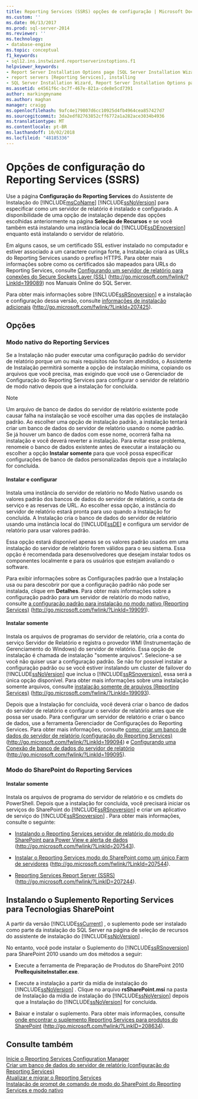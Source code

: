 ```yaml
---
title: Reporting Services (SSRS) opções de configuração | Microsoft Docs
ms.custom: ''
ms.date: 06/13/2017
ms.prod: sql-server-2014
ms.reviewer: ''
ms.technology:
- database-engine
ms.topic: conceptual
f1_keywords:
- sql12.ins.instwizard.reportserverinstoptions.f1
helpviewer_keywords:
- Report Server Installation Options page [SQL Server Installation Wizard]
- report servers [Reporting Services], installing
- SQL Server Installation Wizard, Report Server Installation Options page
ms.assetid: e4561f6c-bc7f-467e-821a-cde8e5cd7391
author: markingmyname
ms.author: maghan
manager: craigg
ms.openlocfilehash: 9afc4e179807d6cc10925d4fb4964cea857427d7
ms.sourcegitcommit: 3da2edf82763852cff6772a1a282ace3034b4936
ms.translationtype: MT
ms.contentlocale: pt-BR
ms.lasthandoff: 10/02/2018
ms.locfileid: "48185336"
---
```

# <a name="reporting-services-configuration-options-ssrs"></a>Opções de configuração do Reporting Services (SSRS)
  Use a página **Configuração do Reporting Services** do Assistente de Instalação do [!INCLUDE[msCoName](../../includes/msconame-md.md)] [!INCLUDE[ssNoVersion](../../includes/ssnoversion-md.md)] para especificar como um servidor de relatório é instalado e configurado. A disponibilidade de uma opção de instalação depende das opções escolhidas anteriormente na página **Seleção de Recursos** e se você também está instalando uma instância local do [!INCLUDE[ssDEnoversion](../../includes/ssdenoversion-md.md)] enquanto está instalando o servidor de relatório.  
  
 Em alguns casos, se um certificado SSL estiver instalado no computador e estiver associado a um caractere curinga forte, a Instalação criará as URLs do Reporting Services usando o prefixo HTTPS. Para obter mais informações sobre como os certificados são mapeados para URLs do Reporting Services, consulte [Configurando um servidor de relatório para conexões do Secure Sockets Layer (SSL)](http://go.microsoft.com/fwlink/?LinkId=199089) (http://go.microsoft.com/fwlink/?LinkId=199089) nos Manuais Online do SQL Server.  
  
 Para obter mais informações sobre [!INCLUDE[ssRSnoversion](../../includes/ssrsnoversion-md.md)] e a instalação e configuração dessa versão, consulte [informações de instalação adicionais](http://go.microsoft.com/fwlink/?LinkId=207425) (http://go.microsoft.com/fwlink/?LinkId=207425).  
  
## <a name="options"></a>Opções  
  
### <a name="reporting-services-native-mode"></a>Modo nativo do Reporting Services  
 Se a Instalação não puder executar uma configuração padrão do servidor de relatório porque um ou mais requisitos não foram atendidos, o Assistente de Instalação permitirá somente a opção de instalação mínima, copiando os arquivos que você precisa, mas exigindo que você use o Gerenciador de Configuração do Reporting Services para configurar o servidor de relatório de modo nativo depois que a instalação for concluída.  
  
> [!NOTE]  
>  Um arquivo de banco de dados do servidor de relatório existente pode causar falha na instalação se você escolher uma das opções de instalação padrão. Ao escolher uma opção de instalação padrão, a instalação tentará criar um banco de dados do servidor de relatório usando o nome padrão. Se já houver um banco de dados com esse nome, ocorrerá falha na instalação e você deverá reverter a instalação. Para evitar esse problema, renomeie o banco de dados existente antes de executar a instalação ou escolher a opção **Instalar somente** para que você possa especificar configurações de banco de dados personalizadas depois que a instalação for concluída.  
  
#### <a name="install-and-configure"></a>Instalar e configurar  
 Instala uma instância do servidor de relatório no Modo Nativo usando os valores padrão dos bancos de dados do servidor de relatório, a conta de serviço e as reservas de URL. Ao escolher essa opção, a instância do servidor de relatório estará pronta para uso quando a Instalação for concluída. A Instalação cria o banco de dados do servidor de relatório usando uma instância local do [!INCLUDE[ssDE](../../includes/ssde-md.md)] e configura um servidor de relatório para usar valores padrão.  
  
 Essa opção estará disponível apenas se os valores padrão usados em uma instalação do servidor de relatório forem válidos para o seu sistema. Essa opção é recomendada para desenvolvedores que desejam instalar todos os componentes localmente e para os usuários que estejam avaliando o software.  
  
 Para exibir informações sobre as Configurações padrão que a Instalação usa ou para descobrir por que a configuração padrão não pode ser instalada, clique em **Detalhes**. Para obter mais informações sobre a configuração padrão para um servidor de relatório do modo nativo, consulte [a configuração padrão para instalação no modo nativo (Reporting Services)](http://go.microsoft.com/fwlink/?LinkId=199091) (http://go.microsoft.com/fwlink/?LinkId=199091).  
  
#### <a name="install-only"></a>Instalar somente  
 Instala os arquivos de programas do servidor de relatório, cria a conta do serviço Servidor de Relatório e registra o provedor WMI (Instrumentação de Gerenciamento do Windows) do servidor de relatório. Essa opção de instalação é chamada de instalação "somente arquivos". Selecione-a se você não quiser usar a configuração padrão. Se não for possível instalar a configuração padrão ou se você estiver instalando um cluster de failover do [!INCLUDE[ssNoVersion](../../includes/ssnoversion-md.md)] que inclua o [!INCLUDE[ssRSnoversion](../../includes/ssrsnoversion-md.md)], essa será a única opção disponível. Para obter mais informações sobre uma instalação somente arquivos, consulte [instalação somente de arquivos (Reporting Services)](http://go.microsoft.com/fwlink/?LinkId=199093) (http://go.microsoft.com/fwlink/?LinkId=199093).  
  
 Depois que a Instalação for concluída, você deverá criar o banco de dados do servidor de relatório e configurar o servidor de relatório antes que ele possa ser usado. Para configurar um servidor de relatório e criar o banco de dados, use a ferramenta Gerenciador de Configurações do Reporting Services. Para obter mais informações, consulte [como: criar um banco de dados do servidor de relatório (configuração do Reporting Services)](http://go.microsoft.com/fwlink/?LinkId=199094) (http://go.microsoft.com/fwlink/?LinkId=199094) e [Configurando uma Conexão de banco de dados do servidor de relatório](http://go.microsoft.com/fwlink/?LinkId=199095) (http://go.microsoft.com/fwlink/?LinkId=199095).  
  
### <a name="reporting-services-sharepoint-mode"></a>Modo do SharePoint do Reporting Services  
  
#### <a name="install-only"></a>Instalar somente  
 Instala os arquivos de programa do servidor de relatório e os cmdlets do PowerShell. Depois que a instalação for concluída, você precisará iniciar os serviços do SharePoint do [!INCLUDE[ssRSnoversion](../../includes/ssrsnoversion-md.md)] e criar um aplicativo de serviço do [!INCLUDE[ssRSnoversion](../../includes/ssrsnoversion-md.md)] . Para obter mais informações, consulte o seguinte:  
  
-   [Instalando o Reporting Services servidor de relatório do modo do SharePoint para Power View e alerta de dados](http://go.microsoft.com/fwlink/?LinkId=207543) (http://go.microsoft.com/fwlink/?LinkId=207543).  
  
-   [Instalar o Reporting Services modo do SharePoint como um único Farm de servidores](http://go.microsoft.com/fwlink/?LinkId=207544) (http://go.microsoft.com/fwlink/?LinkId=207544).  
  
-   [Reporting Services Report Server (SSRS)](http://go.microsoft.com/fwlink/?LinkID=207244) (http://go.microsoft.com/fwlink/?LinkID=207244).  
  
## <a name="installing-the-reporting-services-add-in-for-sharepoint-technologies"></a>Instalando o Suplemento Reporting Services para Tecnologias SharePoint  
 A partir da versão [!INCLUDE[ssCurrent](../../includes/sscurrent-md.md)] , o suplemento pode ser instalado como parte da instalação do SQL Server na página de seleção de recursos do assistente de instalação do [!INCLUDE[ssNoVersion](../../includes/ssnoversion-md.md)] .  
  
 No entanto, você pode instalar o Suplemento do [!INCLUDE[ssRSnoversion](../../includes/ssrsnoversion-md.md)] para SharePoint 2010 usando um dos métodos a seguir:  
  
-   Execute a ferramenta de Preparação de Produtos do SharePoint 2010 **PreRequisiteInstaller.exe**.  
  
-   Execute a instalação a partir da mídia de instalação do [!INCLUDE[ssNoVersion](../../includes/ssnoversion-md.md)] . Clique no arquivo **rsSharePoint.msi** na pasta de Instalação da mídia de instalação do [!INCLUDE[ssNoVersion](../../includes/ssnoversion-md.md)] depois que a Instalação do [!INCLUDE[ssNoVersion](../../includes/ssnoversion-md.md)] for concluída.  
  
-   Baixar e instalar o suplemento. Para obter mais informações, consulte [onde encontrar o suplemento Reporting Services para produtos do SharePoint](http://go.microsoft.com/fwlink/?LinkID=208634) (http://go.microsoft.com/fwlink/?LinkID=208634).  
  
## <a name="see-also"></a>Consulte também  
 [Inicie o Reporting Services Configuration Manager](http://go.microsoft.com/fwlink/?LinkId=199096)   
 [Criar um banco de dados do servidor de relatório (configuração do Reporting Services)](http://go.microsoft.com/fwlink/?LinkId=199094)   
 [Atualizar e migrar o Reporting Services](http://go.microsoft.com/fwlink/?LinkID=245628)   
 [Instalação de prompt de comando de modo do SharePoint do Reporting Services e modo nativo](http://go.microsoft.com/fwlink/?LinkId=217620)  
  
  
